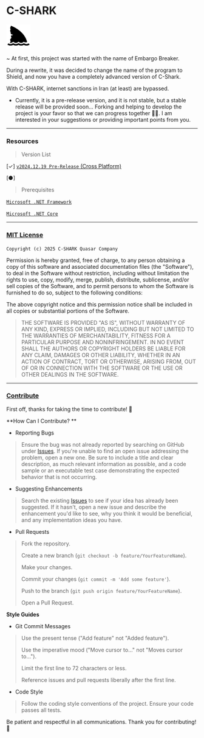 # C-SHARK

<img src="https://github.com/xqb-dpx/C-SHARK/blob/main/shark.png" style="width: 64px; height: 64px; background-color: yellow;"/>


~ At first, this project was started with the name of Embargo Breaker.

During a rewrite, it was decided to change the name of the program to Shield, and now you have a completely advanced
version of C-Shark.

With C-SHARK, internet sanctions in Iran (at least) are bypassed.

+ Currently, it is a pre-release version, and it is not stable, but a stable release will be provided soon...
Forking and helping to develop the project is your favor so that we can progress together 🙏🏻.
  I am interested in your suggestions or providing important points from you.

---

### Resources

> Version List

[✓] [`v2024.12.19 Pre-Release` (Cross Platform)](https://github.com/xqb-dpx/C-SHARK/releases/tag/v2025.01.01)

[●]

> Prerequisites

[`Microsoft .NET Framework`](https://dotnet.microsoft.com/en-us/download/dotnet-framework)

[`Microsoft .NET Core`](https://dotnet.microsoft.com/en-us/download)

---

### [MIT License](https://github.com/xqb-dpx/C-SHARK/blob/main/LICENSE)

`Copyright (c) 2025 C-SHARK Quasar Company`

Permission is hereby granted, free of charge, to any person obtaining a copy
of this software and associated documentation files (the "Software"), to deal
in the Software without restriction, including without limitation the rights
to use, copy, modify, merge, publish, distribute, sublicense, and/or sell
copies of the Software, and to permit persons to whom the Software is
furnished to do so, subject to the following conditions:

The above copyright notice and this permission notice shall be included in all
copies or substantial portions of the Software.

> THE SOFTWARE IS PROVIDED "AS IS", WITHOUT WARRANTY OF ANY KIND, EXPRESS OR
IMPLIED, INCLUDING BUT NOT LIMITED TO THE WARRANTIES OF MERCHANTABILITY,
FITNESS FOR A PARTICULAR PURPOSE AND NONINFRINGEMENT. IN NO EVENT SHALL THE
AUTHORS OR COPYRIGHT HOLDERS BE LIABLE FOR ANY CLAIM, DAMAGES OR OTHER
LIABILITY, WHETHER IN AN ACTION OF CONTRACT, TORT OR OTHERWISE, ARISING FROM,
OUT OF OR IN CONNECTION WITH THE SOFTWARE OR THE USE OR OTHER DEALINGS IN THE
SOFTWARE.

---

### [Contribute](https://github.com/xqb-dpx/C-SHARK/blob/main/CONTRIBUTING.md)

First off, thanks for taking the time to contribute! 🎉

**How Can I Contribute? **

+ Reporting Bugs
  
> Ensure the bug was not already reported by searching on GitHub under [Issues](https://github.com/xqb-dpx/C-SHARK/issues).
> If you're unable to find an open issue addressing the problem, open a new one. Be sure to include a title and clear description, as much relevant information as possible, and a code sample or an executable test case demonstrating the expected behavior that is not occurring.

+ Suggesting Enhancements
  
> Search the existing [Issues](https://github.com/xqb-dpx/C-SHARK/issues) to see if your idea has already been suggested.
> If it hasn't, open a new issue and describe the enhancement you'd like to see, why you think it would be beneficial, and any implementation ideas you have.

+ Pull Requests

> Fork the repository.
>
> Create a new branch (`git checkout -b feature/YourFeatureName`).
> 
> Make your changes.
> 
> Commit your changes (`git commit -m 'Add some feature'`).
> 
> Push to the branch (`git push origin feature/YourFeatureName`).
> 
> Open a Pull Request.

**Style Guides**

+ Git Commit Messages
  
> Use the present tense ("Add feature" not "Added feature").
> 
> Use the imperative mood ("Move cursor to..." not "Moves cursor to...").
> 
> Limit the first line to 72 characters or less.
> 
> Reference issues and pull requests liberally after the first line.

+ Code Style
  
> Follow the coding style conventions of the project.
> Ensure your code passes all tests.

Be patient and respectful in all communications.
Thank you for contributing! 🙌
